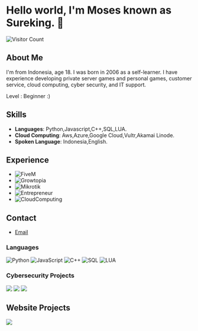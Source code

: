 # Hello world, I'm Moses known as Sureking. 👋

![Visitor Count](https://komarev.com/ghpvc/?username=SurekingDevone)

## About Me
I'm from Indonesia, age 18. I was born in 2006 as a self-learner. I have experience developing private server games and personal games, customer service, cloud computing, cyber security, and IT support.

Level : Beginner :)

## Skills
- **Languages**: Python,Javascript,C++,SQL,LUA.
- **Cloud Computing**: Aws,Azure,Google Cloud,Vultr,Akamai Linode.
- **Spoken Language**: Indonesia,English.

## Experience
- ![FiveM](https://img.shields.io/badge/-FiveM_server_game_fullstack_developer-000?&logo=Lua)
- ![Growtopia](https://img.shields.io/badge/-Growtopia_private_server_game_developer-000?&logo=c%2b%2b)
- ![Mikrotik](https://img.shields.io/badge/-Mikrotik-000?&logo=mikrotik)
- ![Entrepreneur](https://img.shields.io/badge/-Entrepreneur-000?&logo=cachet)
- ![CloudComputing](https://img.shields.io/badge/-Cloud_Computing-000?&logo=amazonwebservices)



## Contact
- [Email](mailto:discordpapp@gmail.com)


### Languages

![Python](https://img.shields.io/badge/-Python-000?&logo=Python)
![JavaScript](https://img.shields.io/badge/-JavaScript-000?&logo=JavaScript)
![C++](https://img.shields.io/badge/-C++-000?&logo=c%2b%2b&logoColor=00599C)
![SQL](https://img.shields.io/badge/-SQL-000?&logo=MySQL)
![LUA](https://img.shields.io/badge/-Lua-000?&logo=Lua)

### Cybersecurity Projects

[![](https://img.shields.io/badge/-🩸%20HTTP-000)](https://github.com/SurekingDevone/http-king-v2)
[![](https://img.shields.io/badge/-🦠%20C++/Cpp_Backdoor_Checker-000)](https://github.com/SurekingDevone/Growtoolsec)
[![](https://img.shields.io/badge/-🐱‍👤%20Packet_sniffer_with_proxy_detection-000)](https://github.com/SurekingDevone/Packet-sniffer-proxy)


## Website Projects
[![](https://img.shields.io/badge/-🌐%20Useful_tools_web_based_growtopia-000)](https://github.com/SurekingDevone/GrowTools)
